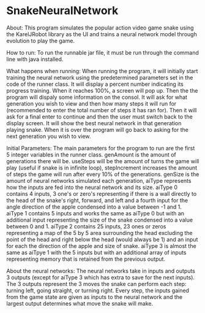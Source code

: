 # SnakeNeuralNetwork
About:
This program simulates the popular action video game snake using the KarelJRobot library as the UI and trains a neural network model through evolution to play the game.

How to run:
To run the runnable jar file, it must be run through the command line with java installed.

What happens when running:
When running the program, it will initially start training the neural network using the predetermined parameters set in the code of the runner class. It will display a percent number indicating its progress training. When it reaches 100%, a screen will pop up. Then the the program will dispaly some information on the consol. It will ask for what generation you wish to view and then how many steps it will run for (recommended to enter the total number of steps it has ran for). Then it will ask for a final enter to continue and then the user must switch back to the display screen. It will show the best neural network in that generation playing snake. When it is over the program will go back to asking for the next generation you wish to view.

Initial Parameters:
The main parameters for the program to run are the first 5 integer variables in the runner class. genAmount is the amount of generations there will be. useSteps will be the amount of turns the game will play (useful if snake is in infinite loop), stepIncrement increases the amount of steps the game will run after every 10% of the generations. genSize is the amount of neural networks simulated each generation, aiType represents how the inputs are fed into the neural network and its size. aiType 0 contains 4 inputs, 3 one's or zero's representing if there is a wall directly to the head of the snake's right, forward, and left and a fourth input for the angle direction of the apple condensed into a value between -1 and 1. aiType 1 contains 5 inputs and works the same as aiType 0 but with an additional input representing the size of the snake condensed into a value between 0 and 1. aiType 2 contains 25 inputs, 23 ones or zeros representing a map of the 5 by 5 area surrounding the head excluding the point of the head and right below the head (would always be 1) and an input for each the direction of the apple and size of snake. aiType 3 is almost the same as aiTpye 1 with the 5 inputs but with an additional array of inputs representing memory that is retained from the previous output.

About the neural networks:
The neural networks take in inputs and outputs 3 outputs (except for aiType 3 which has extra to save for the next inputs). The 3 outputs represent the 3 moves the snake can perform each step: turning left, going straight, or turning right. Every step, the inputs gained from the game state are given as inputs to the neural network and the largest output determines what move the snake will make.
